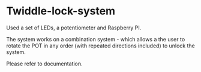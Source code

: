 # Twiddle-lock-system

Used a set of LEDs, a potentiometer and Raspberry PI.

The system works on a combination system - which allows a the user to rotate the POT in any order (with repeated directions included) to unlock the system.

Please refer to documentation.
